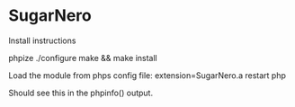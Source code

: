 # SugarNero

Install instructions

phpize
./configure
make && make install

Load the module from phps config file: extension=SugarNero.a
restart php

Should see this in the phpinfo() output.





